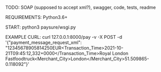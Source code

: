 TODO: SOAP (supposed to accept xml?), swagger, code, tests, readme

REQUIREMENTS: Python3.6+

START: python3 paysure/wsgi.py

EXAMPLE CURL: curl 127.0.0.1:8000/pay -v -X POST -d '{"payment_message_request_xml": "<Body><Transaction><Token>1234567890</Token><MCC>5814</MCC><Amount>250</Amount><Currency>EUR</Currency><Transaction_Time>2021-10-21T09:45:12,332+0000</Transaction_Time><Merchant><Name>Royal London Fastfoodtruck</Name><Merchant_City>London</Merchant_City><Location><Lat>51.509865</Lat><Lon>-0.118092</Lon></Location></Merchant></Transaction></Body>"}'